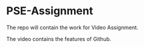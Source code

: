 # PSE-Assignment
The repo will contain the work for Video Assignment.

The video contains the features of Github.
